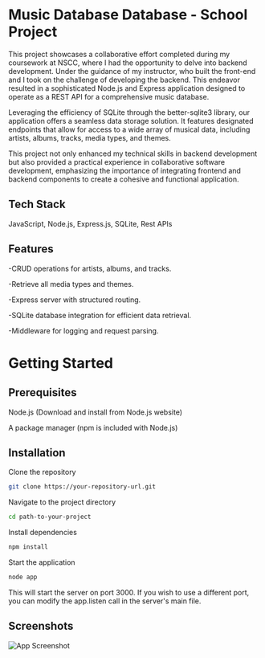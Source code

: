 
# Music Database Database - School Project

This project showcases a collaborative effort completed during my coursework at NSCC, where I had the opportunity to delve into backend development. Under the guidance of my instructor, who built the front-end and I took on the challenge of developing the backend. This endeavor resulted in a sophisticated Node.js and Express application designed to operate as a REST API for a comprehensive music database.

Leveraging the efficiency of SQLite through the better-sqlite3 library, our application offers a seamless data storage solution. It features designated endpoints that allow for access to a wide array of musical data, including artists, albums, tracks, media types, and themes.

This project not only enhanced my technical skills in backend development but also provided a practical experience in collaborative software development, emphasizing the importance of integrating frontend and backend components to create a cohesive and functional application.


## Tech Stack

JavaScript, Node.js, Express.js, SQLite, Rest APIs


## Features

-CRUD operations for artists, albums, and tracks.

-Retrieve all media types and themes.

-Express server with structured routing.

-SQLite database integration for efficient data retrieval.

-Middleware for logging and request parsing.


# Getting Started

## Prerequisites

Node.js (Download and install from Node.js website)

A package manager (npm is included with Node.js)

## Installation

Clone the repository

```bash
git clone https://your-repository-url.git
```
Navigate to the project directory

```bash
cd path-to-your-project
```
Install dependencies
```bash
npm install
```
Start the application
```bash
node app
```

This will start the server on port 3000. If you wish to use a different port, you can modify the app.listen call in the server's main file.


## Screenshots

![App Screenshot](https://via.placeholder.com/468x300?text=App+Screenshot+Here)


